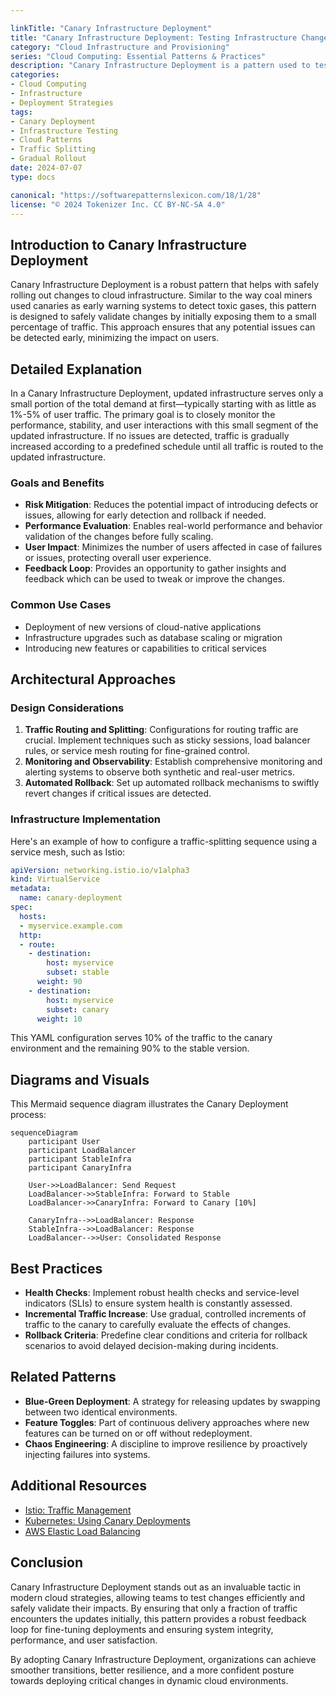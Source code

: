 ```yaml
---

linkTitle: "Canary Infrastructure Deployment"
title: "Canary Infrastructure Deployment: Testing Infrastructure Changes Safely"
category: "Cloud Infrastructure and Provisioning"
series: "Cloud Computing: Essential Patterns & Practices"
description: "Canary Infrastructure Deployment is a pattern used to test and validate infrastructure changes by initially routing a small portion of traffic to the updated infrastructure before deploying the changes at scale."
categories:
- Cloud Computing
- Infrastructure
- Deployment Strategies
tags:
- Canary Deployment
- Infrastructure Testing
- Cloud Patterns
- Traffic Splitting
- Gradual Rollout
date: 2024-07-07
type: docs

canonical: "https://softwarepatternslexicon.com/18/1/28"
license: "© 2024 Tokenizer Inc. CC BY-NC-SA 4.0"
---
```


## Introduction to Canary Infrastructure Deployment

Canary Infrastructure Deployment is a robust pattern that helps with safely rolling out changes to cloud infrastructure. Similar to the way coal miners used canaries as early warning systems to detect toxic gases, this pattern is designed to safely validate changes by initially exposing them to a small percentage of traffic. This approach ensures that any potential issues can be detected early, minimizing the impact on users.

## Detailed Explanation

In a Canary Infrastructure Deployment, updated infrastructure serves only a small portion of the total demand at first—typically starting with as little as 1%-5% of user traffic. The primary goal is to closely monitor the performance, stability, and user interactions with this small segment of the updated infrastructure. If no issues are detected, traffic is gradually increased according to a predefined schedule until all traffic is routed to the updated infrastructure.

### Goals and Benefits

- **Risk Mitigation**: Reduces the potential impact of introducing defects or issues, allowing for early detection and rollback if needed.
- **Performance Evaluation**: Enables real-world performance and behavior validation of the changes before fully scaling.
- **User Impact**: Minimizes the number of users affected in case of failures or issues, protecting overall user experience.
- **Feedback Loop**: Provides an opportunity to gather insights and feedback which can be used to tweak or improve the changes.

### Common Use Cases

- Deployment of new versions of cloud-native applications
- Infrastructure upgrades such as database scaling or migration
- Introducing new features or capabilities to critical services

## Architectural Approaches

### Design Considerations

1. **Traffic Routing and Splitting**: Configurations for routing traffic are crucial. Implement techniques such as sticky sessions, load balancer rules, or service mesh routing for fine-grained control.
2. **Monitoring and Observability**: Establish comprehensive monitoring and alerting systems to observe both synthetic and real-user metrics.
3. **Automated Rollback**: Set up automated rollback mechanisms to swiftly revert changes if critical issues are detected.

### Infrastructure Implementation

Here's an example of how to configure a traffic-splitting sequence using a service mesh, such as Istio:

```yaml
apiVersion: networking.istio.io/v1alpha3
kind: VirtualService
metadata:
  name: canary-deployment
spec:
  hosts:
  - myservice.example.com
  http:
  - route:
    - destination:
        host: myservice
        subset: stable
      weight: 90
    - destination:
        host: myservice
        subset: canary
      weight: 10
```

This YAML configuration serves 10% of the traffic to the canary environment and the remaining 90% to the stable version.

## Diagrams and Visuals

This Mermaid sequence diagram illustrates the Canary Deployment process:

```mermaid
sequenceDiagram
    participant User
    participant LoadBalancer
    participant StableInfra
    participant CanaryInfra

    User->>LoadBalancer: Send Request
    LoadBalancer->>StableInfra: Forward to Stable
    LoadBalancer->>CanaryInfra: Forward to Canary [10%]

    CanaryInfra-->>LoadBalancer: Response
    StableInfra-->>LoadBalancer: Response
    LoadBalancer-->>User: Consolidated Response
```

## Best Practices

- **Health Checks**: Implement robust health checks and service-level indicators (SLIs) to ensure system health is constantly assessed.
- **Incremental Traffic Increase**: Use gradual, controlled increments of traffic to the canary to carefully evaluate the effects of changes.
- **Rollback Criteria**: Predefine clear conditions and criteria for rollback scenarios to avoid delayed decision-making during incidents.

## Related Patterns

- **Blue-Green Deployment**: A strategy for releasing updates by swapping between two identical environments.
- **Feature Toggles**: Part of continuous delivery approaches where new features can be turned on or off without redeployment.
- **Chaos Engineering**: A discipline to improve resilience by proactively injecting failures into systems.

## Additional Resources

- [Istio: Traffic Management](https://istio.io/latest/docs/concepts/traffic-management/)
- [Kubernetes: Using Canary Deployments](https://kubernetes.io/docs/concepts/services-networking/ingress-controllers/)
- [AWS Elastic Load Balancing](https://aws.amazon.com/elasticloadbalancing/)

## Conclusion

Canary Infrastructure Deployment stands out as an invaluable tactic in modern cloud strategies, allowing teams to test changes efficiently and safely validate their impacts. By ensuring that only a fraction of traffic encounters the updates initially, this pattern provides a robust feedback loop for fine-tuning deployments and ensuring system integrity, performance, and user satisfaction.

By adopting Canary Infrastructure Deployment, organizations can achieve smoother transitions, better resilience, and a more confident posture towards deploying critical changes in dynamic cloud environments.
